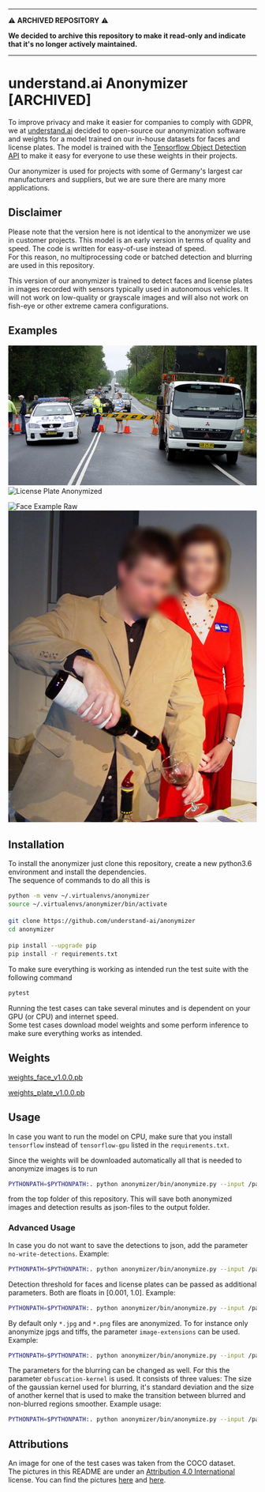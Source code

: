___

⚠️  **ARCHIVED REPOSITORY** ⚠️   

**We decided to archive this repository to make it read-only and indicate that it's no longer actively maintained.**
___

# understand.ai Anonymizer [ARCHIVED]

To improve privacy and make it easier for companies to comply with GDPR, we at [understand.ai](https://understand.ai/) decided to open-source our anonymization software and weights for a model trained on our in-house datasets for faces and license plates.
The model is trained with the [Tensorflow Object Detection API](https://github.com/tensorflow/models/tree/master/research/object_detection) to make it easy for everyone to use these weights in their projects.

Our anonymizer is used for projects with some of Germany's largest car manufacturers and suppliers,
but we are sure there are many more applications.  

## Disclaimer

Please note that the version here is not identical to the anonymizer we use in customer projects. This model is an early version in terms of quality and speed. The code is written for easy-of-use instead of speed.  
For this reason, no multiprocessing code or batched detection and blurring are used in this repository.

This version of our anonymizer is trained to detect faces and license plates in images recorded with sensors 
typically used in autonomous vehicles. It will not work on low-quality or grayscale images and will also not work on 
fish-eye or other extreme camera configurations.


## Examples

![License Plate Example Raw](images/test/coco02.jpg?raw=true "Title")
![License Plate Anonymized](images/test/coco02_anonymized.jpg?raw=true "Title")

![Face Example Raw](images/anonymized/coco01.jpg?raw=true "Title")
![Face Example Anonymized](images/anonymized/coco01_anonymized.jpg?raw=true "Title")


## Installation

To install the anonymizer just clone this repository, create a new python3.6 environment and install the dependencies.  
The sequence of commands to do all this is

```bash
python -m venv ~/.virtualenvs/anonymizer
source ~/.virtualenvs/anonymizer/bin/activate

git clone https://github.com/understand-ai/anonymizer
cd anonymizer

pip install --upgrade pip
pip install -r requirements.txt
```

To make sure everything is working as intended run the test suite with the following command

```bash
pytest
```

Running the test cases can take several minutes and is dependent on your GPU (or CPU) and internet speed.  
Some test cases download model weights and some perform inference to make sure everything works as intended.

## Weights
[weights_face_v1.0.0.pb](https://drive.google.com/file/d/1CwChAYxJo3mON6rcvXsl82FMSKj82vxF)

[weights_plate_v1.0.0.pb](https://drive.google.com/file/d/1Fls9FYlQdRlLAtw-GVS_ie1oQUYmci9g)


## Usage

In case you want to run the model on CPU, make sure that you install `tensorflow` instead of `tensorflow-gpu` listed
in the `requirements.txt`.

Since the weights will be downloaded automatically all that is needed to anonymize images is to run

```bash
PYTHONPATH=$PYTHONPATH:. python anonymizer/bin/anonymize.py --input /path/to/input_folder --image-output /path/to/output_folder --weights /path/to/store/weights
```

from the top folder of this repository. This will save both anonymized images and detection results as json-files to
the output folder.

### Advanced Usage

In case you do not want to save the detections to json, add the parameter `no-write-detections`.
Example:

```bash
PYTHONPATH=$PYTHONPATH:. python anonymizer/bin/anonymize.py --input /path/to/input_folder --image-output /path/to/output_folder --weights /path/to/store/weights --no-write-detections
```

Detection threshold for faces and license plates can be passed as additional parameters.
Both are floats in [0.001, 1.0]. Example:

```bash
PYTHONPATH=$PYTHONPATH:. python anonymizer/bin/anonymize.py --input /path/to/input_folder --image-output /path/to/output_folder --weights /path/to/store/weights --face-threshold=0.1 --plate-threshold=0.9
```

By default only `*.jpg` and `*.png` files are anonymized. To for instance only anonymize jpgs and tiffs, 
the parameter `image-extensions` can be used. Example:

```bash
PYTHONPATH=$PYTHONPATH:. python anonymizer/bin/anonymize.py --input /path/to/input_folder --image-output /path/to/output_folder --weights /path/to/store/weights --image-extensions=jpg,tiff
```

The parameters for the blurring can be changed as well. For this the parameter `obfuscation-kernel` is used.
It consists of three values: The size of the gaussian kernel used for blurring, it's standard deviation and the size
of another kernel that is used to make the transition between blurred and non-blurred regions smoother.
Example usage:

```bash
PYTHONPATH=$PYTHONPATH:. python anonymizer/bin/anonymize.py --input /path/to/input_folder --image-output /path/to/output_folder --weights /path/to/store/weights --obfuscation-kernel="65,3,19"
```

## Attributions

An image for one of the test cases was taken from the COCO dataset.  
The pictures in this README are under an [Attribution 4.0 International](https://creativecommons.org/licenses/by/4.0/legalcode) license.
You can find the pictures [here](http://farm4.staticflickr.com/3081/2289618559_2daf30a365_z.jpg) and [here](http://farm8.staticflickr.com/7062/6802736606_ed325d0452_z.jpg).
